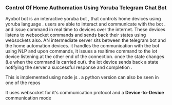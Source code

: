 ### Control Of  Home Authomation Using Yoruba Telegram Chat Bot

Ayobol bot is an interactive yoruba bot , that controls home devices using yoruba language . users are able to interact and communicate with the bot . and issue command in real time to devices over the internet.
These devices listens to websocket commands and sends back their states using websockets also.
AN intermediate server sits between the telegram bot and the home automation devices. it handles the communication with the bot using NLP and upon commands, it issues a realtime command to the iot device listening at the other end of the connection.
once the state changes (i.e when the command is carried out). the iot device sends back a state notifying the server a successful response and completion .

This is implemented using node js . a python version can also be seen in one of the repos


It uses websocket for it's communication protocol and a **Device-to-Device** communication mode
